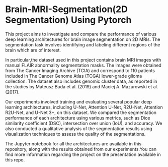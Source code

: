 # Brain-MRI-Segmentation(2D Segmentation) Using Pytorch

This project aims to investigate and compare the performance of various deep learning architectures for brain image segmentation on 2D MRIs. The segmentation task involves identifying and labeling different regions of the brain which are of interest.

In particular,the dataset used in this project contains brain MRI images with manual FLAIR abnormality segmentation masks. The images were obtained from The Cancer Imaging Archive (TCIA) and correspond to 110 patients included in The Cancer Genome Atlas (TCGA) lower-grade glioma collection. The dataset also includes genomic cluster data, as reported in the studies by Mateusz Buda et al. (2019) and Maciej A. Mazurowski et al. (2017).

Our experiments involved training and evaluating several popular deep learning architectures, including U-Net, Attention U-Net, R2U-Net, Attention R2U-Net, and U-Net 3+, on this dataset. We compared the segmentation performance of each architecture using various metrics, such as Dice similarity coefficient (DSC), intersection over union (IoU), and accuracy. We also conducted a qualitative analysis of the segmentation results using visualization techniques to assess the quality of the segmentations.

The Jupyter notebook for all the architectures are available in this repository, along with the results obtained from our experiments.You can find more information regarding the project on the presentation available in this repo.

